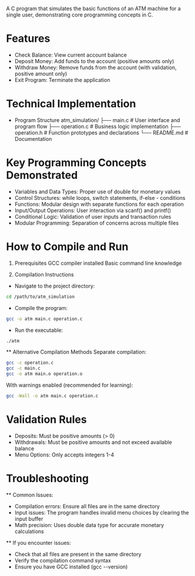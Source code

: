 A C program that simulates the basic functions of an ATM machine for a single user, demonstrating core programming concepts in C.

# Features
- Check Balance: View current account balance
- Deposit Money: Add funds to the account (positive amounts only)
- Withdraw Money: Remove funds from the account (with validation, positive amount only)
- Exit Program: Terminate the application

# Technical Implementation
- Program Structure
atm_simulation/
├── main.c          # User interface and program flow
├── operation.c     # Business logic implementation
├── operation.h     # Function prototypes and declarations
└── README.md       # Documentation

# Key Programming Concepts Demonstrated
- Variables and Data Types: Proper use of double for monetary values
- Control Structures: while loops, switch statements, if-else - conditions
- Functions: Modular design with separate functions for each operation
- Input/Output Operations: User interaction via scanf() and printf()
- Conditional Logic: Validation of user inputs and transaction rules
- Modular Programming: Separation of concerns across multiple files

# How to Compile and Run
1. Prerequisites
GCC compiler installed
Basic command line knowledge

2. Compilation Instructions
- Navigate to the project directory:
```bash
cd /path/to/atm_simulation
```

- Compile the program:
```bash
gcc -o atm main.c operation.c
```
- Run the executable:
```bash
./atm
```
** Alternative Compilation Methods
Separate compilation:
```bash
gcc -c operation.c
gcc -c main.c
gcc -o atm main.o operation.o
```
With warnings enabled (recommended for learning):
```bash
gcc -Wall -o atm main.c operation.c
```

# Validation Rules
- Deposits: Must be positive amounts (> 0)
- Withdrawals: Must be positive amounts and not exceed available balance
- Menu Options: Only accepts integers 1-4

# Troubleshooting
** Common Issues:
- Compilation errors: Ensure all files are in the same directory
- Input issues: The program handles invalid menu choices by clearing the input buffer
- Math precision: Uses double data type for accurate monetary calculations

** If you encounter issues:
- Check that all files are present in the same directory
- Verify the compilation command syntax
- Ensure you have GCC installed (gcc --version)